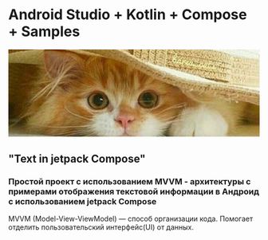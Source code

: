 # Android Studio + Kotlin + Compose + Samples
<img src="screenshots/kotik2.jpg"/>

## "Text in jetpack Compose"


### Простой проект с использованием MVVM - архитектуры c примерами отображения текстовой информации в Андроид с использованием jetpack Compose

MVVM (Model-View-ViewModel) — способ организации кода.
 Помогает отделить пользовательский интерфейс(UI) от данных.

 
